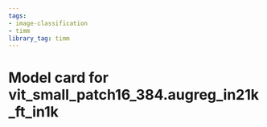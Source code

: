 ```yaml
---
tags:
- image-classification
- timm
library_tag: timm
---
```

# Model card for vit_small_patch16_384.augreg_in21k_ft_in1k